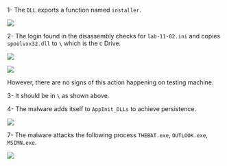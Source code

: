 1- The `DLL` exports a function named `installer`.

![](https://i.imgur.com/itzAQI9.png)


2- The login found in the disassembly checks for `lab-11-02.ini` and copies `spoolvxx32.dll` to `\` which is the `C` Drive.

![](https://i.imgur.com/gFCAkK5.png)


![](https://i.imgur.com/3goGSFD.png)

However, there are no signs of this action happening on testing machine.

3- It should be in `\` as shown above.

4- The malware adds itself to `AppInit_DLLs` to achieve persistence.

![](https://i.imgur.com/zarj8kr.png)


7- The malware attacks the following process `THEBAT.exe`, `OUTLOOK.exe`, `MSIMN.exe`.

![](https://imgur.com/mZWMpqZ.jpg)



